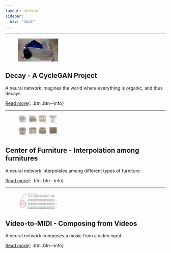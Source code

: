 ```yaml
---
layout: archive
sidebar:
  nav: "docs"
---
```


---

<figure style="width: 25%" class="align-left">
  <img src="/assets/images/2021-02-01-Decay/pandemic.PNG" alt="this is a placeholder image">
</figure>

## Decay - A CycleGAN Project

A neural network imagines the world where everything is organic, and thus decays.

[Read more](https://youngwoong-cho.github.io/Decay){: .btn .btn--info}

---

<figure style="width: 25%" class="align-left">
  <img src="/assets/images/2021-03-26-CoF/interpolation.PNG" alt="this is a placeholder image">
</figure>

## Center of Furniture - Interpolation among furnitures
A neural network interpolates among different types of furniture.

[Read more](https://youngwoong-cho.github.io/CoF){: .btn .btn--info}

---

<figure style="width: 25%" class="align-left">
  <img src="/assets/images/2021-05-15-ViDI/header.png" alt="this is a placeholder image">
</figure>

## Video-to-MIDI - Composing from Videos
A neural network composes a music from a video input.

[Read more](https://youngwoong-cho.github.io/ViDI){: .btn .btn--info}